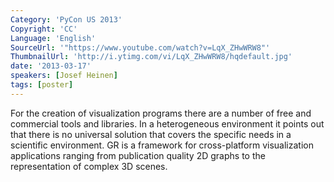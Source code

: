 ```yaml
---
Category: 'PyCon US 2013'
Copyright: 'CC'
Language: 'English'
SourceUrl: '"https://www.youtube.com/watch?v=LqX_ZHwWRW8"'
ThumbnailUrl: 'http://i.ytimg.com/vi/LqX_ZHwWRW8/hqdefault.jpg'
date: '2013-03-17'
speakers: [Josef Heinen]
tags: [poster]
---
```

For the creation of visualization programs there are a number of free and commercial tools and libraries. In a heterogeneous environment it points out that there is no universal solution that covers the specific needs in a scientific environment. GR is a framework for cross-platform visualization applications ranging from publication quality 2D graphs to the representation of complex 3D scenes.